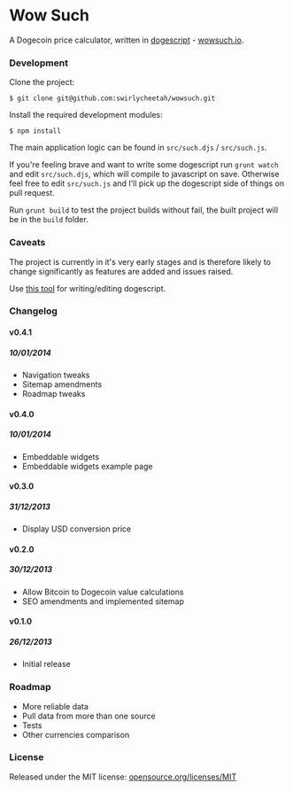 # Wow Such

A Dogecoin price calculator, written in [dogescript][1] - [wowsuch.io][2].

### Development

Clone the project:

`$ git clone git@github.com:swirlycheetah/wowsuch.git`

Install the required development modules:

`$ npm install`

The main application logic can be found in `src/such.djs` / `src/such.js`.

If you're feeling brave and want to write some dogescript run `grunt watch` and edit `src/such.djs`, which will compile to javascript on save. Otherwise feel free to edit `src/such.js` and I'll pick up the dogescript side of things on pull request.

Run `grunt build` to test the project builds without fail, the built project will be in the `build` folder.

### Caveats

The project is currently in it's very early stages and is therefore likely to change significantly as features are added and issues raised.

Use [this tool][3] for writing/editing dogescript.

### Changelog

#### v0.4.1
##### 10/01/2014

* Navigation tweaks
* Sitemap amendments
* Roadmap tweaks

#### v0.4.0
##### 10/01/2014

* Embeddable widgets
* Embeddable widgets example page

#### v0.3.0
##### 31/12/2013

* Display USD conversion price

#### v0.2.0
##### 30/12/2013

* Allow Bitcoin to Dogecoin value calculations
* SEO amendments and implemented sitemap

#### v0.1.0
##### 26/12/2013

* Initial release

### Roadmap

* More reliable data
* Pull data from more than one source
* Tests
* Other currencies comparison

### License

Released under the MIT license: [opensource.org/licenses/MIT][4]

  [1]: https://github.com/remixz/dogescript
  [2]: http://wowsuch.io
  [3]: http://zachbruggeman.me/dogescript/
  [4]: http://opensource.org/licenses/MIT